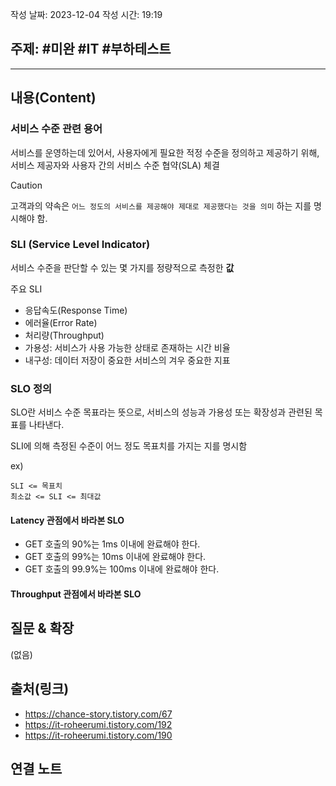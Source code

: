 작성 날짜: 2023-12-04
작성 시간: 19:19

## 주제: #미완 #IT #부하테스트 

----
## 내용(Content)

### 서비스 수준 관련 용어

서비스를 운영하는데 있어서, 사용자에게 필요한 적정 수준을 정의하고 제공하기 위해, 서비스 제공자와 사용자 간의 서비스 수준 협약(SLA) 체결

>[!caution]
>고객과의 약속은  `어느 정도의 서비스를 제공해야 제대로 제공했다는 것을 의미` 하는 지를 명시해야 함.


### SLI (Service Level Indicator)
서비스 수준을 판단할 수 있는 몇 가지를 정량적으로 측정한 **값**

주요 SLI

- 응답속도(Response Time)
- 에러율(Error Rate)
- 처리량(Throughput)
- 가용성: 서비스가 사용 가능한 상태로 존재하는 시간 비율
- 내구성: 데이터 저장이 중요한 서비스의 겨우 중요한 지표
### SLO 정의

SLO란 서비스 수준 목표라는 뜻으로, 서비스의 성능과 가용성 또는 확장성과 관련된 목표를 나타낸다.

SLI에 의해 측정된 수준이 어느 정도 목표치를 가지는 지를 명시함

ex) 
```text
SLI <= 목표치
최소값 <= SLI <= 최대값
```
#### Latency 관점에서 바라본 SLO
- GET 호출의 90%는 1ms 이내에 완료해야 한다.
- GET 호출의 99%는 10ms 이내에 완료해야 한다.
- GET 호출의 99.9%는 100ms 이내에 완료해야 한다.

#### Throughput 관점에서 바라본 SLO


## 질문 & 확장

(없음)

## 출처(링크)
- https://chance-story.tistory.com/67
- https://it-roheerumi.tistory.com/192
- https://it-roheerumi.tistory.com/190
## 연결 노트










